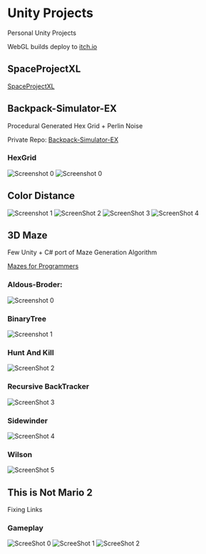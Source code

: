 # Unity Projects
Personal Unity Projects

WebGL builds deploy to [itch.io](https://ewdlop.itch.io/)

## SpaceProjectXL

[SpaceProjectXL](https://github.com/ewdlop/SpaceProjectXL/tree/master?tab=readme-ov-file)

## Backpack-Simulator-EX

Procedural Generated Hex Grid + Perlin Noise 

Private Repo: [Backpack-Simulator-EX]([https://dev.azure.com/ray810815/Backpack-Simulator-EX](https://dev.azure.com/ray810815/LD42-Backpack-Simulator))

### HexGrid
![Screenshot 0](Zoom.PNG)
![Screenshot 0](Grid.PNG)

## Color Distance

![Screenshot 1](HeartTexture.jpg)
![ScreenShot 2](ColorDistance2.PNG)
![ScreenShot 3](TileTexture.png)
![ScreenShot 4](ColorDistance.PNG)

## 3D Maze

Few Unity + C# port of Maze Generation Algorithm

[Mazes for Programmers](https://pragprog.com/titles/jbmaze/mazes-for-programmers/)

### Aldous-Broder:

![Screenshot 0](AldousBroder.PNG)

### BinaryTree

![Screenshot 1](BinaryTree.PNG)

### Hunt And Kill

![ScreenShot 2](HuntAndKill.PNG)

### Recursive BackTracker

![ScreenShot 3](RecursiveBackTracker.PNG)

### Sidewinder

![ScreenShot 4](Sidewinder.PNG)

### Wilson

![ScreenShot 5](Wilson.PNG)

## This is Not Mario 2
Fixing Links

### Gameplay
![ScreeShot 0](Stage1.PNG)
![ScreeShot 1](Stage1-1.PNG)
![ScreeShot 2](Stage1-2.PNG)
